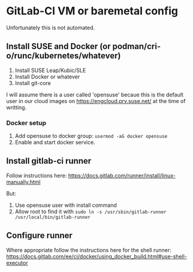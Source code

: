 # GitLab-CI VM or baremetal config

Unfortunately this is not automated.

## Install SUSE and Docker (or podman/cri-o/runc/kubernetes/whatever)

1. Install SUSE Leap/Kubic/SLE
2. Install Docker or whatever
3. Install git-core

I will assume there is a user called 'opensuse' becaue this is the default
user in our cloud images on https://engcloud.prv.suse.net/ at the time of
writting.

### Docker setup

1. Add opensuse to docker group: `usermod -aG docker opensuse`
2. Enable and start docker service.

## Install gitlab-ci runner

Follow instructions here:
https://docs.gitlab.com/runner/install/linux-manually.html

But:
1. Use opensuse user with install command
2. Allow root to find it with
   `sudo ln -s /usr/sbin/gitlab-runner /usr/local/bin/gitlab-runner`

## Configure runner

Where appropriate follow the instructions here for the shell runner:
https://docs.gitlab.com/ee/ci/docker/using_docker_build.html#use-shell-executor
